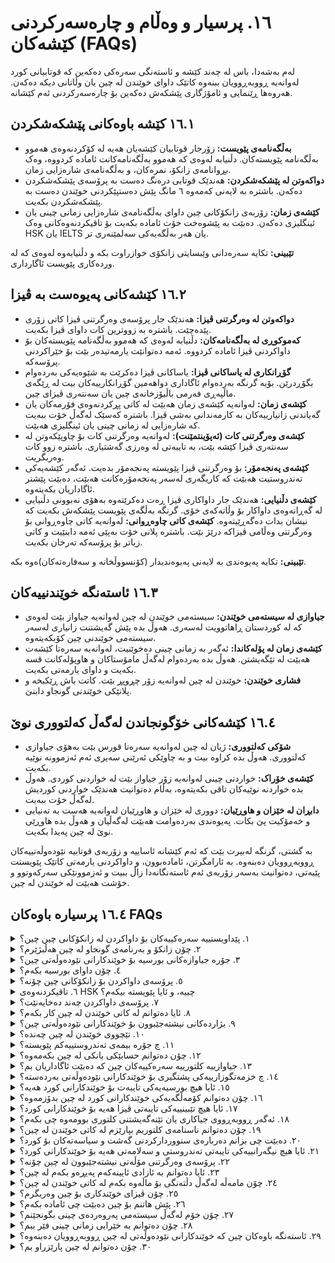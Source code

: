 # ١٦. پرسیار و وەڵام و چارەسەرکردنی کێشەکان (FAQs)

لەم بەشەدا، باس لە چەند کێشە و ئاستەنگی سەرەکی دەکەین کە قوتابیانی کورد لەوانەیە ڕووبەڕوویان ببنەوە کاتێک داوای خوێندن لە چین یان وڵاتانی دیکە دەکەن. هەروەها ڕێنمایی و ئامۆژگاری پێشکەش دەکەین بۆ چارەسەرکردنی ئەم کێشانە.

## ١٦.١ کێشە باوەکانی پێشکەشکردن

- **بەڵگەنامەی پێویست:** زۆرجار قوتابیان کێشەیان هەیە لە کۆکردنەوەی هەموو بەڵگەنامە پێویستەکان. دڵنیابە لەوەی کە هەموو بەڵگەنامەکانت ئامادە کردووە، وەک بڕوانامەی زانکۆ، نمرەکان، و بەڵگەنامەی شارەزایی زمان.
- **دواکەوتن لە پێشکەشکردن:** هەندێک قوتابی درەنگ دەست بە پرۆسەی پێشکەشکردن دەکەن. باشترە بە لایەنی کەمەوە ٦ مانگ پێش دەستپێکردنی خوێندن دەست بە پێشکەشکردن بکەیت.
- **کێشەی زمان:** زۆربەی زانکۆکانی چین داوای بەڵگەنامەی شارەزایی زمانی چینی یان ئینگلیزی دەکەن. دەبێت بە پێشوەخت خۆت ئامادە بکەیت بۆ تاقیکردنەوەکانی وەک HSK یان IELTS یان هەر بەڵگەیەکی سەلمێنەری تر.

  
**تێبینی:** تکایە سەرەدانی وێبسایتی زانکۆی خوازراوت بکە و دڵنیابەوە لەوەی کە لە وردەکاری پێویست ئاگارداری.

## ١٦.٢ کێشەکانی پەیوەست بە ڤیزا
- **دواکەوتن لە وەرگرتنی ڤیزا:** هەندێک جار پرۆسەی وەرگرتنی ڤیزا کاتی زۆری پێدەچێت. باشترە بە زووترین کات داوای ڤیزا بکەیت.
- **کەموکوڕی لە بەڵگەنامەکان:** دڵنیابە لەوەی کە هەموو بەڵگەنامە پێویستەکان بۆ داواکردنی ڤیزا ئامادە کردووە. ئەمە دەتوانێت یارمەتیدەر بێت بۆ خێراکردنی پرۆسەکە.
- **گۆڕانکاری لە یاساکانی ڤیزا:** یاساکانی ڤیزا دەکرێت بە شێوەیەکی بەردەوام بگۆڕدرێن. بۆیە گرنگە بەردەوام ئاگاداری دواهەمین گۆڕانکارییەکان بیت لە ڕێگەی ماڵپەڕی فەرمی باڵیۆزخانەی چین یان سەنتەری ڤیزای چین.
- **کێشەی زمان:** لەوانەیە کێشەی زمان هەبێت لە کاتی پڕکردنەوەی فۆرمەکان یان گەیاندنی زانیارییەکان بە کارمەندانی بەشی ڤیزا. باشترە کەسێک لەگەڵ خۆت ببەیت کە شارەزایی لە زمانی چینی یان ئینگلیزی هەبێت.
- **کێشەی وەرگرتنی کات (ئەپۆینتمێنت):** لەوانەیە وەرگرتنی کات بۆ چاوپێکەوتن لە سەنتەری ڤیزا کێشە بێت، بە تایبەتی لە وەرزی گەشتیاری. باشترە زوو کات وەربگریت.
- **کێشەی پەنجەمۆر:** بۆ وەرگرتنی ڤیزا پێویستە پەنجەمۆر بدەیت. ئەگەر کێشەیەکی تەندروستیت هەبێت کە کاریگەری لەسەر پەنجەمۆرەکانت هەبێت، دەبێت پێشتر ئاگاداریان بکەیتەوە.
- **کێشەی دڵنیایی:** هەندێک جار داواکاری ڤیزا ڕەت دەکرێتەوە بەهۆی نەبوونی دڵنیایی لە گەڕانەوەی داواکار بۆ وڵاتەکەی خۆی. گرنگە بەڵگەی پێویست پێشکەش بکەیت کە نیشان بدات دەگەڕێیتەوە.
**کێشەی کاتی چاوەڕوانی:** لەوانەیە کاتی چاوەڕوانی بۆ وەرگرتنی وەڵامی ڤیزاکە درێژ بێت. باشترە پلانی خۆت بەپێی ئەمە دابنێیت و کاتی زیاتر بۆ پرۆسەکە تەرخان بکەیت.

  
  

**تێبینی:** تکایە پەیوەندی بە لایەنی پەیوەندیدار (کۆنسووڵخانە و سەفارەتەکان)ەوە بکە.

## ١٦.٣ ئاستەنگە خوێندنییەکان

- **جیاوازی لە سیستەمی خوێندن:** سیستەمی خوێندن لە چین لەوانەیە جیاواز بێت لەوەی کە لە کوردستان ڕاهاتوویت لەسەری. هەوڵ بدە پێش گەیشتنت زانیاری لەسەر سیستەمی خوێندنی چین کۆبکەیتەوە.
- **کێشەی زمان لە پۆلەکاندا:** ئەگەر بە زمانی چینی دەخوێنیت، لەوانەیە سەرەتا کێشەت هەبێت لە تێگەیشتن. هەوڵ بدە بەردەوام لەگەڵ مامۆستاکان و هاوپۆلەکانت قسە بکەیت و داوای یارمەتی بکەیت.
- **فشاری خوێندن:** خوێندن لە چین لەوانەیە زۆر چڕوپڕ بێت. کاتت باش ڕێکبخە و پلانێکی خوێندنی گونجاو دابنێ.

## ١٦.٤ کێشەکانی خۆگونجاندن لەگەڵ کەلتووری نوێ

- **شۆکی کەلتووری:** ژیان لە چین لەوانەیە سەرەتا قورس بێت بەهۆی جیاوازی کەلتووری. هەوڵ بدە کراوە بیت و بە چاوێکی ئەرێنی سەیری ئەم ئەزموونە نوێیە بکەیت.
- **کێشەی خۆراک:** خواردنی چینی لەوانەیە زۆر جیاواز بێت لە خواردنی کوردی. هەوڵ بدە خواردنە نوێیەکان تاقی بکەیتەوە، بەڵام دەتوانیت هەندێک خواردنی کوردیش لەگەڵ خۆت ببەیت.
- **دابڕان لە خێزان و هاوڕێیان:** دووری لە خێزان و هاوڕێیان لەوانەیە هەست بە تەنیایی و خەمۆکیت پێ بکات. پەیوەندی بەردەوامت هەبێت لەگەڵیان و هەوڵ بدە هاوڕێی نوێ لە چین پەیدا بکەیت.

بە گشتی، گرنگە لەبیرت بێت کە ئەم کێشانە ئاساییە و زۆربەی قوتابیە نێودەوڵەتییەکان ڕووبەڕوویان دەبنەوە. بە ئارامگرتن، ئامادەبوون، و داواکردنی یارمەتی کاتێک پێویستت پێیەتی، دەتوانیت بەسەر زۆربەی ئەم ئاستەنگانەدا زاڵ ببیت و ئەزموونێکی سەرکەوتوو و خۆشت هەبێت لە خوێندن لە چین.


## ١٦.٤ پرسیارە باوەکان FAQs
<details>
<summary>١. پێداویستییە سەرەکییەکان بۆ داواکردن لە زانکۆکانی چین چین؟</summary>

- بڕوانامەی ئامادەیی یان هاوتاکەی
- تۆماری نمرەکانی خوێندنی پێشوو
- کۆپی پاسپۆرت
- بڕوانامەی HSK (تاقیکردنەوەی شارەزایی زمانی چینی) بۆ بەرنامەکانی خوێندن بە زمانی چینی یان نمرەکانی TOEFL/IELTS بۆ بەرنامەکانی خوێندن بە زمانی ئینگلیزی
- نامەی پاڵپشتی
- وتاری کەسی یان پلانی خوێندن
</details>

<details>
<summary>٢. چۆن زانکۆ و بەرنامەی گونجاو لە چین هەڵبژێرم؟</summary>

- بواری خوێندنەکەت لەبەرچاو بگرە و بەدوای ئەو زانکۆیانەدا بگەڕێ کە پسپۆڕن لەو بوارەدا.
- پلەبەندی و ناوبانگی زانکۆکە بپشکنە.
- دەرفەتەکانی بورسیە کە زانکۆکە پێشکەشی دەکات، لێکۆڵینەوەی لەسەر بکە.
- شوێن و تێچووی ژیان لەبەرچاو بگرە.
</details>

<details>
<summary>٣. جۆرە جیاوازەکانی بورسیە بۆ خوێندکارانی نێودەوڵەتی چین؟</summary>

- بورسیەی حکومەتی چین (CSC)
- بورسیەی پەیمانگای کۆنفۆشیۆس
- بورسیەی تایبەت بە زانکۆ
- بورسیەی حکومەتی هەرێمی
</details>

<details>
<summary>٤. چۆن داوای بورسیە بکەم؟</summary>

- پێداویستی و کاتی کۆتایی تایبەت بە هەر بورسیەیەک بپشکنە.
- بەڵگەنامە پێویستەکان ئامادە بکە وەک تۆماری ئەکادیمی، نامەی پاڵپشتی، و پلانی خوێندن.
- داواکارییەکە لە ڕێگەی پۆرتاڵی زانکۆ یان دابینکەری بورسیەکەوە پێشکەش بکە.
</details>

<details>
<summary>٥. پرۆسەی داواکردن بۆ زانکۆکانی چین چۆنە؟</summary>

- زانکۆ و بەرنامە دڵخوازەکانت هەڵبژێرە.
- هەموو بەڵگەنامە پێویستەکان ئامادە بکە.
- فۆرمی داواکاری ئۆنلاین لە ماڵپەڕی فەرمی زانکۆکە پڕ بکەرەوە.
- کرێی داواکردن بدە (ئەگەر پێویست بێت).
- داواکارییەکە پێشکەش بکە و چاودێری دۆخەکەی بکە.
</details>

<details>
<summary>٦. تاقیکردنەوەی HSK چییە، و ئایا پێویستە بیکەم؟</summary>

- HSK تاقیکردنەوەیەکی ستانداردە بۆ شارەزایی زمانی چینی.
- بۆ ئەو کەسانە پێویستە کە زمانی چینی زمانی دایکیان نییە و داوای بەرنامەی خوێندن بە زمانی چینی دەکەن.
- ئاستی HSK پێویست بەندە بە بەرنامەکە و زانکۆکە.
</details>

<details>
<summary>٧. پرۆسەی داواکردن چەند دەخایەنێت؟</summary>

- پرۆسەی داواکردن دەکرێت چەند مانگێک بخایەنێت، لە ئامادەکردنی بەڵگەنامەکانەوە تا وەرگرتنی نامەی وەرگرتن.
- باشترە پرۆسەی داواکردن لانیکەم شەش مانگ پێش کات دەست پێ بکەیت.
</details>

<details>
<summary>٨. ئایا دەتوانم لە کاتی خوێندن لە چین کار بکەم؟</summary>

- ڕێگە بە خوێندکارانی نێودەوڵەتی دەدرێت کاری نیوە-کات یان ڕاهێنان بکەن بە مۆڵەتی زانکۆکەیان.
- کاتژمێرەکان و جۆری کارەکە لەلایەن یاسای چینەوە ڕێکخراوە.
</details>

<details>
<summary>٩. بژاردەکانی نیشتەجێبوون بۆ خوێندکارانی نێودەوڵەتی چین؟</summary>

- خوێندنگەی زانکۆ
- شوقەی دەرەوەی زانکۆ
- نیشتەجێبوونی هاوبەش لەگەڵ خوێندکارانی تر
</details>

<details>
<summary>١٠. تێچووی خوێندن لە چین چەندە؟</summary>

- کرێی خوێندن بەپێی زانکۆ و بەرنامە دەگۆڕێت بەڵام بە گشتی لە نێوان ٢,٠٠٠ تا ١٠,٠٠٠ دۆلاری ئەمریکی دەبێت بۆ ساڵێک.
- تێچووی ژیان، لەوانە نیشتەجێبوون، خواردن، و گواستنەوە، دەکرێت لە نێوان ٥٠٠ تا ١,٠٠٠ دۆلاری ئەمریکی بێت بۆ مانگێک.
</details>

<details>
<summary>١١. چ جۆرە بیمەی تەندروستییەکم پێویستە؟</summary>

- خوێندکارانی نێودەوڵەتی دەبێت بیمەی تەندروستییان هەبێت کە مانەوەیان لە چین دابین بکات.
- زانکۆکان زۆر جار پلانی بیمەی تەندروستی پێشکەش دەکەن، یان خوێندکاران دەتوانن هی خۆیان بکڕن.
</details>

<details>
<summary>١٢. چۆن دەتوانم حسابێکی بانکی لە چین بکەمەوە؟</summary>

- پێویستت بە پاسپۆرت، نامەی وەرگرتن، و بڕێکی کەمی پارە بۆ دانان دەبێت.
- سەردانی لقێکی بانکی ناوخۆیی بکە بۆ کردنەوەی حساب.
</details>

<details>
<summary>١٣. جیاوازییە کلتورییە سەرەکییەکان چین کە دەبێت ئاگاداریان بم؟</summary>

- تێگەیشتن لە داب و نەریت و ئەتیکێتی چینی
- بەربەستی زمان و شێوازەکانی پەیوەندیکردن
- چاوەڕوانی و شێوازی وانەوتنەوەی ئەکادیمی جیاواز
</details>




<details>
<summary>١٤. چ خزمەتگوزارییەکی پشتگیری بۆ خوێندکارانی نێودەوڵەتی بەردەستە؟</summary>

- بەرنامەکانی ئاشناکردن
- پشتگیری زمان و ئەکادیمی
- ڕاوێژکاری و خزمەتگوزاری تەندروستی دەروونی
- یانە و ڕێکخراوەکانی خوێندکاران
</details>

<details>
<summary>١٥. ئایا هیچ بورسیەیەکی تایبەت بۆ خوێندکارانی کورد هەیە؟</summary>

- هەرچەندە بورسیەی تایبەت بە خوێندکارانی کورد نییە، بەڵام دەتوانن داوای بورسیە گشتییەکانی نێودەوڵەتی بکەن وەک بورسیەی حکومەتی چین.
</details>

<details>
<summary>١٦. چۆن دەتوانم کۆمەڵگەیەکی خوێندکارانی کورد لە چین بدۆزمەوە؟</summary>

- بەشداری لە گروپ و فۆرمەکانی میدیای کۆمەڵایەتی بۆ خوێندکارانی کورد لە چین بکە.
- پەیوەندی بکە بە کۆمەڵەی خوێندکارانی کورد لە زانکۆکانی چین.
</details>

<details>
<summary>١٧. ئایا هیچ تێبینییەکی تایبەتی ڤیزا هەیە بۆ خوێندکارانی کورد؟</summary>

- خوێندکارانی کورد دەبێت هەمان پرۆسەی داواکردنی ڤیزا پەیڕەو بکەن وەک خوێندکارانی نێودەوڵەتی تر.
- گرنگە پێداویستی و ڕێساکانی تایبەت بە ڤیزای وڵاتی خۆت بپشکنیت.
</details>

<details>
<summary>١٨. ئەگەر ڕووبەڕووی جیاکاری یان تێنەگەیشتنی کلتوری بوومەوە چی بکەم؟</summary>

- هەر ڕووداوێک ڕاپۆرت بکە بۆ نووسینگەی نێودەوڵەتی زانکۆکەت.
- داوای پشتگیری لە خوێندکارانی کوردی هاوڕێت یان خزمەتگوزارییەکانی خوێندکارانی نێودەوڵەتی بکە.
</details>

<details>
<summary>١٩. چۆن دەتوانم ناسنامەی کلتوریم بپارێزم لە کاتی خوێندن لە چین؟</summary>

- بەشداری لە بۆنە و فێستیڤاڵە کلتورییەکان بکە کە لەلایەن زانکۆ یان کۆمەڵگەی ناوخۆییەوە ڕێکدەخرێن.
- پەیوەندیت لەگەڵ خێزان و هاوڕێیانت لە وڵات بپارێزە لە ڕێگەی پەیوەندی ئۆنلاینەوە.
</details>

<details>
<summary>٢٠. دەبێت چی بزانم دەربارەی سنووردارکردنی گەشت و سیاسەتەکان بۆ کورد؟</summary>

- ئاگاداری هەر ئامۆژگاری یان سنووردارکردنێکی گەشت بە کە لەلایەن وڵاتەکەتەوە دەردەچێت.
- تێبگە لە سیاسەتەکانی حکومەتی چین سەبارەت بە گەشت و نیشتەجێبوون بۆ خوێندکارانی نێودەوڵەتی.
</details>

<details>
<summary>٢١. ئایا هیچ نیگەرانییەکی تایبەتی تەندروستی و سەلامەتی هەیە بۆ خوێندکارانی کورد؟</summary>

- پەیڕەوی ڕێنماییە گشتییەکانی تەندروستی و سەلامەتی بکە کە لەلایەن زانکۆکەوە دابین کراون.
- دەستت بە خزمەتگوزارییە تەندروستییەکان بگات ئەگەر پێویستت پێی بوو و دڵنیابە کە بیمەی تەندروستی گونجاوت هەیە.
</details>

<details>
<summary>٢٢. پرۆسەی وەرگرتنی مۆڵەتی نیشتەجێبوون لە چین چۆنە؟</summary>

- پاسپۆرت، ڤیزا، نامەی وەرگرتن، و بڕوانامەی تەندروستیت پێشکەش بە نووسینگەی ئاسایشی گشتی ناوخۆیی بکە.
- مۆڵەتی نیشتەجێبوون بە گشتی بۆ ماوەی بەرنامەی خوێندنەکەت بەردەوام دەبێت.
</details>

<details>
<summary>٢٣. ئایا دەتوانم بە ئازادی ئایینەکەم پەیڕەو بکەم لە چین؟</summary>

- چین ڕێسای تایبەتی هەیە سەبارەت بە پەیڕەوکردنی ئایینی، و گرنگە کە لەم ڕێسایانە تێبگەیت و ڕێزیان لێ بگریت.
- زانیاری لە زانکۆکەت وەربگرە سەبارەت بە ئامرازە بەردەستەکان و شوێنەکان بۆ پەیڕەوکردنی ئایینی.
</details>

<details>
<summary>٢٤. چۆن مامەڵە لەگەڵ دڵتەنگی بۆ ماڵەوە بکەم لە کاتی خوێندن لە چین؟</summary>

- پەیوەندیت لەگەڵ تۆڕی پشتگیریت لە ماڵەوە بپارێزە.
- بەشداری لە چالاکییە کۆمەڵایەتییەکان بکە و هاوڕێی نوێ پەیدا بکە.
- ئەگەر پێویستت پێی بوو، داوای پشتگیری لە خزمەتگوزارییەکانی ڕاوێژکاری زانکۆکەت بکە.
</details>

<details>
<summary>٢٥. چۆن ڤیزای خوێندکاری بۆ چین وەربگرم؟</summary>

- داوای ڤیزای خوێندکاری X1 یان X2 لە باڵیۆزخانە یان کونسوڵخانەی چین لە وڵاتەکەت بکە.
- بەڵگەنامە پێویستەکان پێشکەش بکە وەک نامەی وەرگرتن، فۆرمی JW202، و پاسپۆرتی بەردەوام.
- هەژماری بانکی.
- وێنەی پێویست.
- بەڵگەنامەی سەلامەتی گشتی.
- بەڵگەی بێ تاوانی.
  
</details>

<details>
<summary>٢٦. پێش هاتنم بۆ چین دەبێت چی ئامادە بکەم؟</summary>

- بەڵگەنامە گرنگەکان (پاسپۆرت، نامەی وەرگرتن، ڤیزا، بڕوانامەی تەندروستی)
- کەلوپەلی کەسی (جلوبەرگ، کەرەستەی پاککردنەوەی کەسی، ئامێرە ئەلیکترۆنییەکان)
- کەرەستە سەرەکییەکانی خوێندن (لاپتۆپ، دەفتەر)
- دەرمان و کیتی فریاکەوتنی سەرەتایی
</details>

<details>
<summary>٢٧. چۆن خۆم لەگەڵ سیستەمی پەروەردەی چینی بگونجێنم؟</summary>

- خۆت ئاشنا بکە بە چاوەڕوانییە ئەکادیمییەکان و سیستەمی نمرەدان.
- بە چالاکی بەشداری لە پۆلەکان بکە و پەیوەندی لەگەڵ مامۆستا و هاوپۆلەکانت دروست بکە.
- سوود لە سەرچاوەکانی زانکۆ وەربگرە وەک کتێبخانە و ناوەندەکانی خوێندن.
</details>

<details>
<summary>٢٨. چۆن دەتوانم بە خێرایی زمانی چینی فێر ببم؟</summary>

- خۆت تۆمار بکە لەو کۆرسانەی زمان کە زانکۆکە پێشکەشی دەکات.
- ڕاهێنان لە قسەکردن بکە لەگەڵ ئەوانەی زمانی چینی زمانی دایکیانە.
- سوود لە ئەپ و سەرچاوەکانی فێربوونی زمان وەربگرە.
</details>

<details>
<summary>٢٩. ئاستەنگە باوەکان چین کە خوێندکارانی نێودەوڵەتی لە چین ڕووبەڕوویان دەبنەوە؟</summary>

- بەربەستی زمان
- گونجاندنی کلتوری
- فشاری ئەکادیمی
- دڵتەنگی بۆ ماڵەوە
</details>

<details>
<summary>٣٠. چۆن دەتوانم لە چین پارێزراو بم؟</summary>

- پەیڕەوی ڕێساکانی زانکۆ و ناوچەکە بکە.
- وریای دەوروبەرت بە، بە تایبەتی لە ناوچە نائاشناکان.
- ژمارە تەلەفۆنە فریاکەوتنەکان لای خۆت هەڵبگرە و بزانە چۆن داوای یارمەتی بکەیت.
</details>



